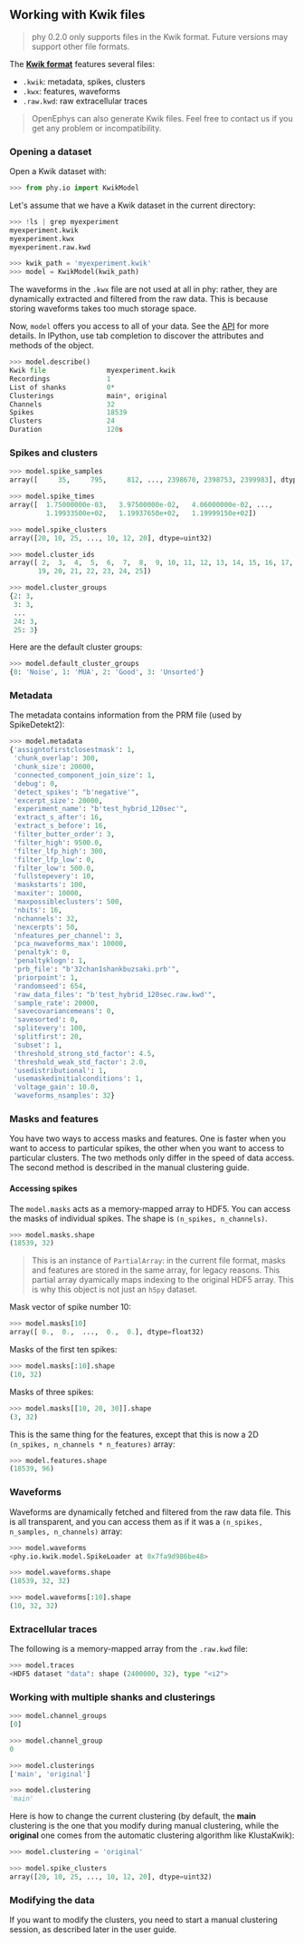 ## Working with Kwik files

> phy 0.2.0 only supports files in the Kwik format. Future versions may support other file formats.

The [**Kwik format**](https://github.com/klusta-team/kwiklib/wiki/Kwik-format) features several files:

* `.kwik`: metadata, spikes, clusters
* `.kwx`: features, waveforms
* `.raw.kwd`: raw extracellular traces

> OpenEphys can also generate Kwik files. Feel free to contact us if you get any problem or incompatibility.


### Opening a dataset

Open a Kwik dataset with:

```python
>>> from phy.io import KwikModel
```

Let's assume that we have a Kwik dataset in the current directory:

```python
>>> !ls | grep myexperiment
myexperiment.kwik
myexperiment.kwx
myexperiment.raw.kwd
```

```python
>>> kwik_path = 'myexperiment.kwik'
>>> model = KwikModel(kwik_path)
```

The waveforms in the `.kwx` file are not used at all in phy: rather, they are dynamically extracted and filtered from the raw data. This is because storing waveforms takes too much storage space.

Now, `model` offers you access to all of your data. See the [API](https://github.com/kwikteam/phy-doc/blob/master/api.md#phyiokwikmodel) for more details. In IPython, use tab completion to discover the attributes and methods of the object.

```python
>>> model.describe()
Kwik file               myexperiment.kwik
Recordings              1
List of shanks          0*
Clusterings             main*, original
Channels                32
Spikes                  18539
Clusters                24
Duration                120s
```

### Spikes and clusters

```python
>>> model.spike_samples
array([     35,     795,     812, ..., 2398670, 2398753, 2399983], dtype=uint64)
```

```python
>>> model.spike_times
array([  1.75000000e-03,   3.97500000e-02,   4.06000000e-02, ...,
         1.19933500e+02,   1.19937650e+02,   1.19999150e+02])
```

```python
>>> model.spike_clusters
array([20, 10, 25, ..., 10, 12, 20], dtype=uint32)
```

```python
>>> model.cluster_ids
array([ 2,  3,  4,  5,  6,  7,  8,  9, 10, 11, 12, 13, 14, 15, 16, 17, 18,
       19, 20, 21, 22, 23, 24, 25])
```

```python
>>> model.cluster_groups
{2: 3,
 3: 3,
 ...
 24: 3,
 25: 3}
```

Here are the default cluster groups:

```python
>>> model.default_cluster_groups
{0: 'Noise', 1: 'MUA', 2: 'Good', 3: 'Unsorted'}
```

### Metadata

The metadata contains information from the PRM file (used by SpikeDetekt2):

```python
>>> model.metadata
{'assigntofirstclosestmask': 1,
 'chunk_overlap': 300,
 'chunk_size': 20000,
 'connected_component_join_size': 1,
 'debug': 0,
 'detect_spikes': "b'negative'",
 'excerpt_size': 20000,
 'experiment_name': "b'test_hybrid_120sec'",
 'extract_s_after': 16,
 'extract_s_before': 16,
 'filter_butter_order': 3,
 'filter_high': 9500.0,
 'filter_lfp_high': 300,
 'filter_lfp_low': 0,
 'filter_low': 500.0,
 'fullstepevery': 10,
 'maskstarts': 100,
 'maxiter': 10000,
 'maxpossibleclusters': 500,
 'nbits': 16,
 'nchannels': 32,
 'nexcerpts': 50,
 'nfeatures_per_channel': 3,
 'pca_nwaveforms_max': 10000,
 'penaltyk': 0,
 'penaltyklogn': 1,
 'prb_file': "b'32chan1shankbuzsaki.prb'",
 'priorpoint': 1,
 'randomseed': 654,
 'raw_data_files': "b'test_hybrid_120sec.raw.kwd'",
 'sample_rate': 20000,
 'savecovariancemeans': 0,
 'savesorted': 0,
 'splitevery': 100,
 'splitfirst': 20,
 'subset': 1,
 'threshold_strong_std_factor': 4.5,
 'threshold_weak_std_factor': 2.0,
 'usedistributional': 1,
 'usemaskedinitialconditions': 1,
 'voltage_gain': 10.0,
 'waveforms_nsamples': 32}
```

### Masks and features

You have two ways to access masks and features. One is faster when you want to access to particular spikes, the other when you want to access to particular clusters. The two methods only differ in the speed of data access. The second method is described in the manual clustering guide.

#### Accessing spikes

The `model.masks` acts as a memory-mapped array to HDF5. You can access the masks of individual spikes. The shape is `(n_spikes, n_channels)`.

```python
>>> model.masks.shape
(18539, 32)
```

> This is an instance of `PartialArray`: in the current file format, masks and features are stored in the same array, for legacy reasons. This partial array dyamically maps indexing to the original HDF5 array. This is why this object is not just an `h5py` dataset.

Mask vector of spike number 10:

```python
>>> model.masks[10]
array([ 0.,  0.,  ...,  0.,  0.], dtype=float32)
```

Masks of the first ten spikes:

```python
>>> model.masks[:10].shape
(10, 32)
```

Masks of three spikes:

```python
>>> model.masks[[10, 20, 30]].shape
(3, 32)
```

This is the same thing for the features, except that this is now a 2D `(n_spikes, n_channels * n_features)` array:

```python
>>> model.features.shape
(18539, 96)
```

### Waveforms

Waveforms are dynamically fetched and filtered from the raw data file. This is all transparent, and you can access them as if it was a `(n_spikes, n_samples, n_channels)` array:

```python
>>> model.waveforms
<phy.io.kwik.model.SpikeLoader at 0x7fa9d986be48>
```

```python
>>> model.waveforms.shape
(18539, 32, 32)
```

```python
>>> model.waveforms[:10].shape
(10, 32, 32)
```

### Extracellular traces

The following is a memory-mapped array from the `.raw.kwd` file:

```python
>>> model.traces
<HDF5 dataset "data": shape (2400000, 32), type "<i2">
```

### Working with multiple shanks and clusterings

```python
>>> model.channel_groups
[0]
```

```python
>>> model.channel_group
0
```

```python
>>> model.clusterings
['main', 'original']
```

```python
>>> model.clustering
'main'
```

Here is how to change the current clustering (by default, the **main** clustering is the one that you modify during manual clustering, while the **original** one comes from the automatic clustering algorithm like KlustaKwik):

```python
>>> model.clustering = 'original'
```

```python
>>> model.spike_clusters
array([20, 10, 25, ..., 10, 12, 20], dtype=uint32)
```

### Modifying the data

If you want to modify the clusters, you need to start a manual clustering session, as described later in the user guide.
